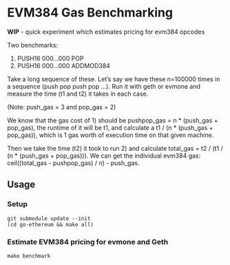 # EVM384 Gas Benchmarking

**WIP** - quick experiment which estimates pricing for evm384 opcodes

Two benchmarks:
1) PUSH16 000…000 POP
2) PUSH16 000…000 ADDMOD384

Take a long sequence of these. Let’s say we have these n=100000 times in a sequence (push pop push pop …). Run it with geth or evmone and measure the time (t1 and t2) it takes in each case.

(Note: push\_gas = 3 and pop\_gas = 2)

We know that the gas cost of 1) should be pushpop\_gas = n * (push\_gas + pop\_gas), the runtime of it will be t1, and calculate a t1 / (n * (push\_gas + pop\_gas)), which is 1 gas worth of execution time on that given machine.

Then we take the time (t2) it took to run 2) and calculate total\_gas = t2 / (t1 / (n * (push\_gas + pop\_gas))). We can get the individual evm384 gas: ceil((total\_gas - pushpop\_gas) / n) - push\_gas.

## Usage

### Setup
```
git submodule update --init
(cd go-ethereum && make all)
```

### Estimate EVM384 pricing for evmone and Geth
```
make benchmark
```
